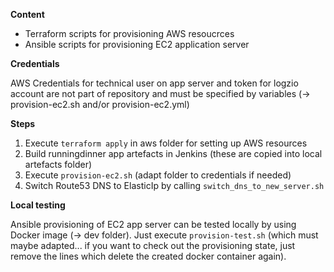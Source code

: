 **Content**
* Terraform scripts for provisioning AWS resoucrces
* Ansible scripts for provisioning EC2 application server

**Credentials**

AWS Credentials for technical user on app server and token for logzio account are not part of repository
and must be specified by variables (-> provision-ec2.sh and/or provision-ec2.yml)

**Steps**

1. Execute `terraform apply` in aws folder for setting up AWS resources
2. Build runningdinner app artefacts in Jenkins (these are copied into local artefacts folder)
3. Execute `provision-ec2.sh` (adapt folder to credentials if needed)
4. Switch Route53 DNS to ElasticIp by calling `switch_dns_to_new_server.sh`

**Local testing**

Ansible provisioning of EC2 app server can be tested locally by using Docker image (-> dev folder).
Just execute `provision-test.sh` (which must maybe adapted... 
if you want to check out the provisioning state, just remove the lines which delete the created docker container again).

